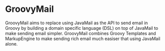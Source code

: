 # GroovyMail
GroovyMail aims to replace using JavaMail as the API to send email in Groovy by building a domain specific language (DSL) on top of JavaMail to make sending email simpler.  GroovyMail combines Groovy Templates and MarkupEngine to make sending rich email much easiser that using JavaMail alone.
